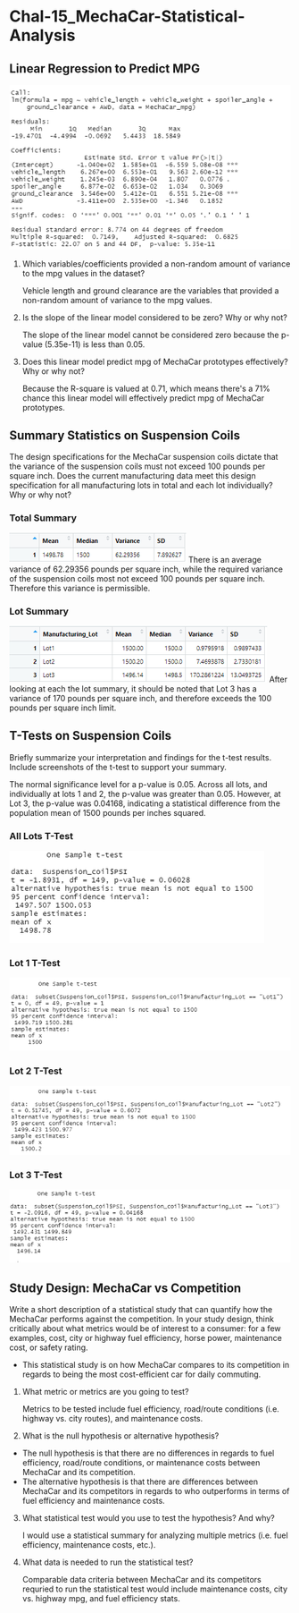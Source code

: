 # Chal-15_MechaCar-Statistical-Analysis

## Linear Regression to Predict MPG
![this is an image](https://github.com/ncalson/Chal-15_MechaCar-Statistical-Analysis/blob/main/images/Deliverable%201_Linear%20Regression%20to%20Predict%20MPG.png)

1. Which variables/coefficients provided a non-random amount of variance to the mpg values in the dataset?

   Vehicle length and ground clearance are the variables that provided a non-random amount of variance to the mpg values.

2. Is the slope of the linear model considered to be zero? Why or why not?

   The slope of the linear model cannot be considered zero because the p-value (5.35e-11) is less than 0.05.

3. Does this linear model predict mpg of MechaCar prototypes effectively? Why or why not?

   Because the R-square is valued at 0.71, which means there's a 71% chance this linear model will effectively predict mpg of MechaCar prototypes.

## Summary Statistics on Suspension Coils
The design specifications for the MechaCar suspension coils dictate that the variance of the suspension coils must not exceed 100 pounds per square inch. Does the current manufacturing data meet this design specification for all manufacturing lots in total and each lot individually? Why or why not?

### Total Summary
![this is an image](https://github.com/ncalson/Chal-15_MechaCar-Statistical-Analysis/blob/main/images/Deliverable%202_Total%20Summary.png)
There is an average variance of 62.29356 pounds per square inch, while the required variance of the suspension coils most not exceed 100 pounds per square inch. Therefore this variance is permissible.

### Lot Summary
![this is an image](https://github.com/ncalson/Chal-15_MechaCar-Statistical-Analysis/blob/main/images/Deliverable%202_Lot%20Summary.png)
After looking at each the lot summary, it should be noted that Lot 3 has a variance of 170 pounds per square inch, and therefore exceeds the 100 pounds per square inch limit.

## T-Tests on Suspension Coils
Briefly summarize your interpretation and findings for the t-test results. Include screenshots of the t-test to support your summary.

The normal significance level for a p-value is 0.05. Across all lots, and individually at lots 1 and 2, the p-value was greater than 0.05. However, at Lot 3, the p-value was 0.04168, indicating a statistical difference from the population mean of 1500 pounds per inches squared.

### All Lots T-Test
![this is an image](https://github.com/ncalson/Chal-15_MechaCar-Statistical-Analysis/blob/main/images/Deliverable%203_T-Test.png)

### Lot 1 T-Test
![this is an image](https://github.com/ncalson/Chal-15_MechaCar-Statistical-Analysis/blob/main/images/Deliverable%203_Test%20Lot%201.png)

### Lot 2 T-Test
![this is an image](https://github.com/ncalson/Chal-15_MechaCar-Statistical-Analysis/blob/main/images/Deliverable%203_Test%20Lot%202.png)

### Lot 3 T-Test
![this is an image](https://github.com/ncalson/Chal-15_MechaCar-Statistical-Analysis/blob/main/images/Deliverable%203_Test%20Lot%203.png)

## Study Design: MechaCar vs Competition
Write a short description of a statistical study that can quantify how the MechaCar performs against the competition. In your study design, think critically about what metrics would be of interest to a consumer: for a few examples, cost, city or highway fuel efficiency, horse power, maintenance cost, or safety rating.
- This statistical study is on how MechaCar compares to its competition in regards to being the most cost-efficient car for daily commuting.

1. What metric or metrics are you going to test?

   Metrics to be tested include fuel efficiency, road/route conditions (i.e. highway vs. city routes), and maintenance costs.

2. What is the null hypothesis or alternative hypothesis?

- The null hypothesis is that there are no differences in regards to fuel efficiency, road/route conditions, or maintenance costs between MechaCar and its competition.
- The alternative hypothesis is that there are differences between MechaCar and its competitors in regards to who outperforms in terms of fuel efficiency and maintenance costs.

3. What statistical test would you use to test the hypothesis? And why?
 
   I would use a statistical summary for analyzing multiple metrics (i.e. fuel efficiency, maintenance costs, etc.).  

4. What data is needed to run the statistical test?

   Comparable data criteria between MechaCar and its competitors requried to run the statistical test would include maintenance costs, city vs. highway mpg, and fuel efficiency stats.

